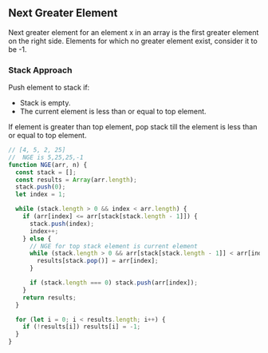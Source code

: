 ## Next Greater Element

Next greater element for an element x in an array is the first greater element on the right side. Elements for which no greater element exist, consider it to be -1.

### Stack Approach

Push element to stack if:

- Stack is empty.
- The current element is less than or equal to top element.

If element is greater than top element, pop stack till the element is less than or equal to top element.

```js
// [4, 5, 2, 25]
//  NGE is 5,25,25,-1
function NGE(arr, n) {
  const stack = [];
  const results = Array(arr.length);
  stack.push(0);
  let index = 1;

  while (stack.length > 0 && index < arr.length) {
    if (arr[index] <= arr[stack[stack.length - 1]]) {
      stack.push(index);
      index++;
    } else {
      // NGE for top stack element is current element
      while (stack.length > 0 && arr[stack[stack.length - 1]] < arr[index]) {
        results[stack.pop()] = arr[index];
      }

      if (stack.length === 0) stack.push(arr[index]);
    }
    return results;
  }

  for (let i = 0; i < results.length; i++) {
    if (!results[i]) results[i] = -1;
  }
}
```
